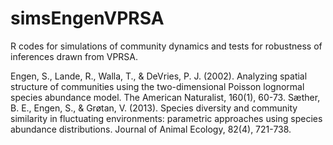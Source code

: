 # simsEngenVPRSA
  R codes for simulations of community dynamics and tests for robustness of inferences drawn from VPRSA. 

  Engen, S., Lande, R., Walla, T., & DeVries, P. J. (2002). Analyzing spatial structure of communities using the two-dimensional Poisson lognormal species abundance model. The American Naturalist, 160(1), 60-73.
  Sæther, B. E., Engen, S., & Grøtan, V. (2013). Species diversity and community similarity in fluctuating environments: parametric approaches using species abundance distributions. Journal of Animal Ecology, 82(4), 721-738.
